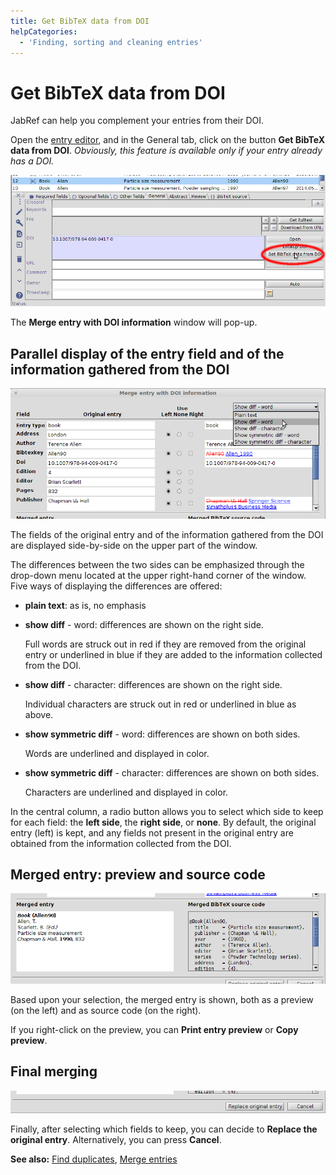 ```yaml
---
title: Get BibTeX data from DOI
helpCategories:
  - 'Finding, sorting and cleaning entries'
---
```


# Get BibTeX data from DOI

JabRef can help you complement your entries from their DOI.

Open the [entry editor](https://github.com/JabRef/help.jabref.org/tree/1f58696d9081b60bf60823090c7594d67d7f5295/en/EntryEditor/README.md), and in the General tab, click on the button **Get BibTeX data from DOI**. _Obviously, this feature is available only if your entry already has a DOI._

![Screenshot of general tab](../../.gitbook/assets/getbibtexdatafromdoi-main.png)

The **Merge entry with DOI information** window will pop-up.

## Parallel display of the entry field and of the information gathered from the DOI

![Screenshot of the parallel display](../../.gitbook/assets/getbibtexdatafromdoi-paralleldisplay.png)

The fields of the original entry and of the information gathered from the DOI are displayed side-by-side on the upper part of the window.

The differences between the two sides can be emphasized through the drop-down menu located at the upper right-hand corner of the window. Five ways of displaying the differences are offered:

* **plain text**: as is, no emphasis
* **show diff** - word: differences are shown on the right side.

  Full words are struck out in red if they are removed from the original entry or underlined in blue if they are added to the information collected from the DOI.

* **show diff** - character: differences are shown on the right side.

  Individual characters are struck out in red or underlined in blue as above.

* **show symmetric diff** - word: differences are shown on both sides.

  Words are underlined and displayed in color.

* **show symmetric diff** - character: differences are shown on both sides.

  Characters are underlined and displayed in color.

In the central column, a radio button allows you to select which side to keep for each field: the **left side**, the **right side**, or **none**. By default, the original entry \(left\) is kept, and any fields not present in the original entry are obtained from the information collected from the DOI.

## Merged entry: preview and source code

![Screenshot of the preview and source code for the merged entry](../../.gitbook/assets/getbibtexdatafromdoi-previewandcode.png)

Based upon your selection, the merged entry is shown, both as a preview \(on the left\) and as source code \(on the right\).

If you right-click on the preview, you can **Print entry preview** or **Copy preview**.

## Final merging

![Screenshot of choosing to replace the original entry or not](../../.gitbook/assets/getbibtexdatafromdoi-selecting.png)

Finally, after selecting which fields to keep, you can decide to **Replace the original entry**. Alternatively, you can press **Cancel**.

**See also:** [Find duplicates](https://github.com/JabRef/help.jabref.org/tree/1f58696d9081b60bf60823090c7594d67d7f5295/en/FindDuplicates/README.md), [Merge entries](https://github.com/JabRef/help.jabref.org/tree/1f58696d9081b60bf60823090c7594d67d7f5295/en/MergeEntries/README.md)


